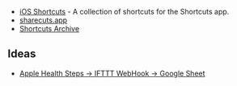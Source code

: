 

- [iOS Shortcuts](https://github.com/heliomass/iOSShortcuts) - A collection of shortcuts for the Shortcuts app.
- [sharecuts.app](https://sharecuts.app/)
- [Shortcuts Archive](https://www.macstories.net/shortcuts/)


## Ideas
- [Apple Health Steps -> IFTTT WebHook -> Google Sheet](https://www.reddit.com/r/ifttt/comments/kg1ml2/apple_health_steps_ifttt_webhook_google_sheet/)
